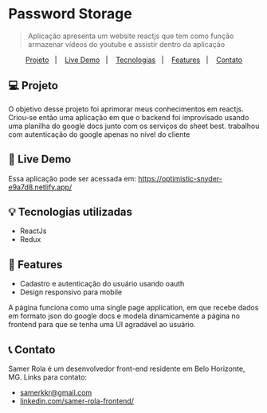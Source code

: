 # Password Storage
> Aplicação apresenta um website reactjs que tem como função armazenar vídeos do youtube e assistir dentro da aplicação
<p align="center">
  <a href="#computer-projeto">Projeto</a>&nbsp;&nbsp;&nbsp;|&nbsp;&nbsp;&nbsp;
  <a href="#high_brightness-live-demo">Live Demo</a>&nbsp;&nbsp;&nbsp;|&nbsp;&nbsp;&nbsp;
  <a href="#bulb-tecnologias-utilizadas">Tecnologias</a>&nbsp;&nbsp;&nbsp;|&nbsp;&nbsp;&nbsp;
  <a href="#memo-features">Features</a>&nbsp;&nbsp;&nbsp;|&nbsp;&nbsp;&nbsp;
  <a href="#telephone_receiver-contato">Contato</a>
</p>


## :computer: Projeto
O objetivo desse projeto foi aprimorar meus conhecimentos em reactjs. Criou-se então uma aplicação em que o backend foi improvisado usando uma planilha do google docs junto com os serviços do sheet best. trabalhou com autenticação do google
apenas no nível do cliente

## :high_brightness: Live Demo
Essa aplicação pode ser acessada em: https://optimistic-snyder-e9a7d8.netlify.app/

## :bulb: Tecnologias utilizadas
* ReactJs
* Redux


## :memo: Features

* Cadastro e autenticação do usuário usando oauth
* Design responsivo para mobile


A página funciona como uma single page application, em que recebe dados em formato json do google docs e modela dinamicamente a página no frontend para que se tenha uma UI agradável ao usuário.


## :telephone_receiver: Contato
Samer Rola é um desenvolvedor front-end residente em Belo Horizonte, MG. Links para contato:

* samerkkr@gmail.com
* [linkedin.com/samer-rola-frontend/](https://www.linkedin.com/in/samer-rola-frontend/)
